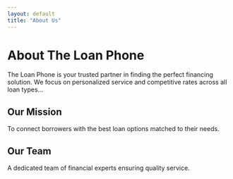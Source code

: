 ```yaml
---
layout: default
title: "About Us"
---
```


<div class="container mx-auto px-6 py-8">
  <h1 class="text-4xl font-bold mb-4">About The Loan Phone</h1>
  <p>The Loan Phone is your trusted partner in finding the perfect financing solution. We focus on personalized service and competitive rates across all loan types...</p>

  <!-- Full About Us page content goes here, copied exactly from your original about.html body -->

  <!-- For example: -->
  <section>
    <h2>Our Mission</h2>
    <p>To connect borrowers with the best loan options matched to their needs.</p>
  </section>

  <section>
    <h2>Our Team</h2>
    <p>A dedicated team of financial experts ensuring quality service.</p>
  </section>

  <!-- Continue full page content -->
</div>
